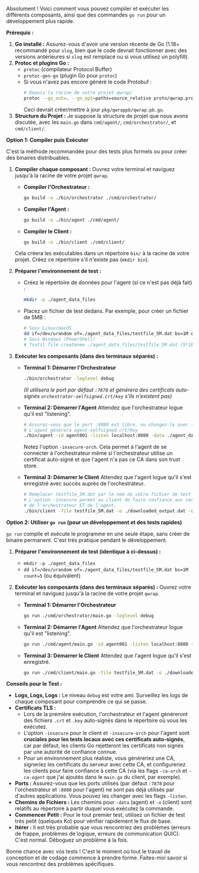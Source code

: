 Absolument ! Voici comment vous pouvez compiler et exécuter les différents composants, ainsi que des commandes `go run` pour un développement plus rapide.

**Prérequis :**

1.  **Go installé :** Assurez-vous d'avoir une version récente de Go (1.18+ recommandé pour `slog`, bien que le code devrait fonctionner avec des versions antérieures si `slog` est remplacé ou si vous utilisez un polyfill).
2.  **Protoc et plugins Go :**
    *   `protoc` (compilateur Protocol Buffer)
    *   `protoc-gen-go` (plugin Go pour `protoc`)
    *   Si vous n'avez pas encore généré le code Protobuf :
        ```bash
        # Depuis la racine de votre projet qwrap/
        protoc --go_out=. --go_opt=paths=source_relative proto/qwrap.proto
        ```
        Ceci devrait créer/mettre à jour `pkg/qwrappb/qwrap.pb.go`.
3.  **Structure du Projet :** Je suppose la structure de projet que nous avons discutée, avec les `main.go` dans `cmd/agent/`, `cmd/orchestrator/`, et `cmd/client/`.

**Option 1: Compiler puis Exécuter**

C'est la méthode recommandée pour des tests plus formels ou pour créer des binaires distribuables.

1.  **Compiler chaque composant :**
    Ouvrez votre terminal et naviguez jusqu'à la racine de votre projet `qwrap`.

    *   **Compiler l'Orchestrateur :**
        ```bash
        go build -o ./bin/orchestrator ./cmd/orchestrator/
        ```
    *   **Compiler l'Agent :**
        ```bash
        go build -o ./bin/agent ./cmd/agent/
        ```
    *   **Compiler le Client :**
        ```bash
        go build -o ./bin/client ./cmd/client/
        ```
    Cela créera les exécutables dans un répertoire `bin/` à la racine de votre projet. Créez ce répertoire s'il n'existe pas (`mkdir bin`).

2.  **Préparer l'environnement de test :**
    *   Créez le répertoire de données pour l'agent (si ce n'est pas déjà fait) :
        ```bash
        mkdir -p ./agent_data_files
        ```
    *   Placez un fichier de test dedans. Par exemple, pour créer un fichier de 5MB :
        ```bash
        # Sous Linux/macOS
        dd if=/dev/urandom of=./agent_data_files/testfile_5M.dat bs=1M count=5
        # Sous Windows (PowerShell)
        # fsutil file createnew ./agent_data_files/testfile_5M.dat (5*1024*1024)
        ```

3.  **Exécuter les composants (dans des terminaux séparés) :**

    *   **Terminal 1: Démarrer l'Orchestrateur**
        ```bash
        ./bin/orchestrator -loglevel debug
        ```
        *(Il utilisera le port par défaut `:7878` et générera des certificats auto-signés `orchestrator-selfsigned.crt/key` s'ils n'existent pas)*

    *   **Terminal 2: Démarrer l'Agent**
        Attendez que l'orchestrateur logue qu'il est "listening".
        ```bash
        # Assurez-vous que le port :8080 est libre, ou changez-le avec -listen
        # L'agent générera agent-selfsigned.crt/key
        ./bin/agent -id agent001 -listen localhost:8080 -data ./agent_data_files -orchestrator localhost:7878 -insecure-orch -loglevel debug
        ```
        Notez l'option `-insecure-orch`. Cela permet à l'agent de se connecter à l'orchestrateur même si l'orchestrateur utilise un certificat auto-signé et que l'agent n'a pas ce CA dans son trust store.

    *   **Terminal 3: Démarrer le Client**
        Attendez que l'agent logue qu'il s'est enregistré avec succès auprès de l'orchestrateur.
        ```bash
        # Remplacer testfile_5M.dat par le nom de votre fichier de test
        # L'option -insecure permet au client de faire confiance aux certificats auto-signés
        # de l'orchestrateur ET de l'agent.
        ./bin/client -file testfile_5M.dat -o ./downloaded_output.dat -orchestrator localhost:7878 -insecure -loglevel debug
        ```

**Option 2: Utiliser `go run` (pour un développement et des tests rapides)**

`go run` compile et exécute le programme en une seule étape, sans créer de binaire permanent. C'est très pratique pendant le développement.

1.  **Préparer l'environnement de test (identique à ci-dessus) :**
    *   `mkdir -p ./agent_data_files`
    *   `dd if=/dev/urandom of=./agent_data_files/testfile_5M.dat bs=1M count=5` (ou équivalent)

2.  **Exécuter les composants (dans des terminaux séparés) :**
    Ouvrez votre terminal et naviguez jusqu'à la racine de votre projet `qwrap`.

    *   **Terminal 1: Démarrer l'Orchestrateur**
        ```bash
        go run ./cmd/orchestrator/main.go -loglevel debug
        ```

    *   **Terminal 2: Démarrer l'Agent**
        Attendez que l'orchestrateur logue qu'il est "listening".
        ```bash
        go run ./cmd/agent/main.go -id agent001 -listen localhost:8080 -data ./agent_data_files -orchestrator localhost:7878 -insecure-orch -loglevel debug
        ```

    *   **Terminal 3: Démarrer le Client**
        Attendez que l'agent logue qu'il s'est enregistré.
        ```bash
        go run ./cmd/client/main.go -file testfile_5M.dat -o ./downloaded_output.dat -orchestrator localhost:7878 -insecure -loglevel debug
        ```

**Conseils pour le Test :**

*   **Logs, Logs, Logs :** Le niveau `debug` est votre ami. Surveillez les logs de chaque composant pour comprendre ce qui se passe.
*   **Certificats TLS :**
    *   Lors de la première exécution, l'orchestrateur et l'agent généreront des fichiers `.crt` et `.key` auto-signés dans le répertoire où vous les exécutez.
    *   L'option `-insecure` pour le client et `-insecure-orch` pour l'agent sont **cruciales pour les tests locaux avec ces certificats auto-signés**, car par défaut, les clients Go rejetteront les certificats non signés par une autorité de confiance connue.
    *   Pour un environnement plus réaliste, vous généreriez une CA, signeriez les certificats du serveur avec cette CA, et configureriez les clients pour faire confiance à cette CA (via les flags `-ca-orch` et `-ca-agent` que j'ai ajoutés dans le `main.go` du client, par exemple).
*   **Ports :** Assurez-vous que les ports utilisés (par défaut `:7878` pour l'orchestrateur et `:8080` pour l'agent) ne sont pas déjà utilisés par d'autres applications. Vous pouvez les changer avec les flags `-listen`.
*   **Chemins de Fichiers :** Les chemins pour `-data` (agent) et `-o` (client) sont relatifs au répertoire à partir duquel vous exécutez la commande.
*   **Commencer Petit :** Pour le tout premier test, utilisez un fichier de test très petit (quelques Ko) pour vérifier rapidement le flux de base.
*   **Itérer :** Il est très probable que vous rencontriez des problèmes (erreurs de frappe, problèmes de logique, erreurs de communication QUIC). C'est normal. Déboguez un problème à la fois.

Bonne chance avec vos tests ! C'est le moment où tout le travail de conception et de codage commence à prendre forme. Faites-moi savoir si vous rencontrez des problèmes spécifiques.